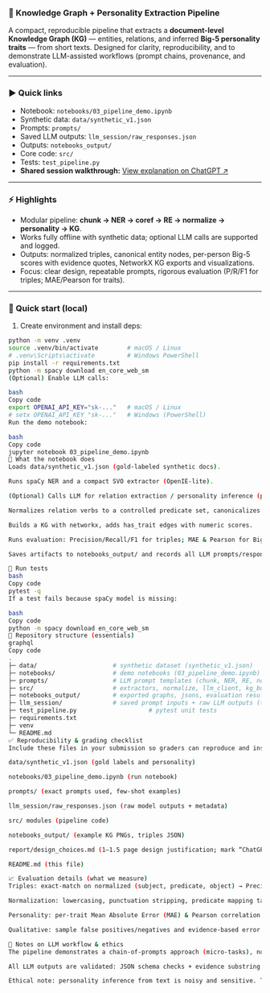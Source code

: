 ### 🧠 Knowledge Graph + Personality Extraction Pipeline

A compact, reproducible pipeline that extracts a **document-level Knowledge Graph (KG)** — entities, relations, and inferred **Big-5 personality traits** — from short texts.
Designed for clarity, reproducibility, and to demonstrate LLM-assisted workflows (prompt chains, provenance, and evaluation).

---

### ▶️ Quick links

* Notebook: `notebooks/03_pipeline_demo.ipynb`
* Synthetic data: `data/synthetic_v1.json`
* Prompts: `prompts/`
* Saved LLM outputs: `llm_session/raw_responses.json`
* Outputs: `notebooks_output/`
* Core code: `src/`
* Tests: `test_pipeline.py`
* **Shared session walkthrough:** [View explanation on ChatGPT ↗️](https://chatgpt.com/share/68f6e1e9-29e8-8008-aacf-79c786f7106a)

---

### ⚡ Highlights

* Modular pipeline: **chunk → NER → coref → RE → normalize → personality → KG**.
* Works fully offline with synthetic data; optional LLM calls are supported and logged.
* Outputs: normalized triples, canonical entity nodes, per-person Big-5 scores with evidence quotes, NetworkX KG exports and visualizations.
* Focus: clear design, repeatable prompts, rigorous evaluation (P/R/F1 for triples; MAE/Pearson for traits).

---

### 🚀 Quick start (local)

1. Create environment and install deps:

```bash
python -m venv .venv
source .venv/bin/activate        # macOS / Linux
# .venv\Scripts\activate         # Windows PowerShell
pip install -r requirements.txt
python -m spacy download en_core_web_sm
(Optional) Enable LLM calls:

bash
Copy code
export OPENAI_API_KEY="sk-..."   # macOS / Linux
# setx OPENAI_API_KEY "sk-..."   # Windows (PowerShell)
Run the demo notebook:

bash
Copy code
jupyter notebook 03_pipeline_demo.ipynb
🧩 What the notebook does
Loads data/synthetic_v1.json (gold-labeled synthetic docs).

Runs spaCy NER and a compact SVO extractor (OpenIE-lite).

(Optional) Calls LLM for relation extraction / personality inference (prompt chain saved).

Normalizes relation verbs to a controlled predicate set, canonicalizes mentions.

Builds a KG with networkx, adds has_trait edges with numeric scores.

Runs evaluation: Precision/Recall/F1 for triples; MAE & Pearson for Big-5 scores.

Saves artifacts to notebooks_output/ and records all LLM prompts/responses in llm_session/.

🧪 Run tests
bash
Copy code
pytest -q
If a test fails because spaCy model is missing:

bash
Copy code
python -m spacy download en_core_web_sm
📂 Repository structure (essentials)
graphql
Copy code
.
├─ data/                     # synthetic dataset (synthetic_v1.json)
├─ notebooks/                # demo notebooks (03_pipeline_demo.ipynb)
├─ prompts/                  # LLM prompt templates (chunk, NER, RE, normalize, personality)
├─ src/                      # extractors, normalize, llm_client, kg_builder, eval
├─ notebooks_output/         # exported graphs, jsons, evaluation results
├─ llm_session/              # saved prompt inputs + raw LLM outputs (traceability)
├─ test_pipeline.py                    # pytest unit tests
├─ requirements.txt
├─ venv
└─ README.md
✅ Reproducibility & grading checklist
Include these files in your submission so graders can reproduce and inspect your process:

data/synthetic_v1.json (gold labels and personality)

notebooks/03_pipeline_demo.ipynb (run notebook)

prompts/ (exact prompts used, few-shot examples)

llm_session/raw_responses.json (raw model outputs + metadata)

src/ modules (pipeline code)

notebooks_output/ (example KG PNGs, triples JSON)

report/design_choices.md (1–1.5 page design justification; mark “ChatGPT-assisted”)

README.md (this file)

📈 Evaluation details (what we measure)
Triples: exact-match on normalized (subject, predicate, object) → Precision / Recall / F1.

Normalization: lowercasing, punctuation stripping, predicate mapping table.

Personality: per-trait Mean Absolute Error (MAE) & Pearson correlation against gold Big-5 scores.

Qualitative: sample false positives/negatives and evidence-based error analysis.

🧠 Notes on LLM workflow & ethics
The pipeline demonstrates a chain-of-prompts approach (micro-tasks), not one monolithic prompt: chunk → NER → coref → RE → normalize → personality.

All LLM outputs are validated: JSON schema checks + evidence substring presence. Retry logic is applied for malformed outputs.

Ethical note: personality inference from text is noisy and sensitive. This project uses synthetic data and records provenance; do not apply to real people without consent.

